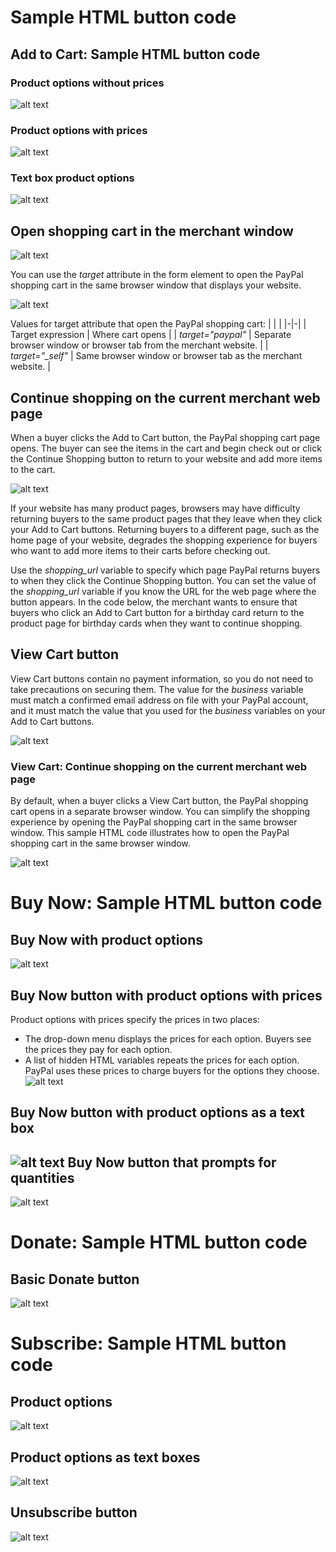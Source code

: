 Sample HTML button code 
=======================

Add to Cart: Sample HTML button code
-------------------------------------------

### Product options without prices
![alt text](https://www.paypalobjects.com/ppdevdocs/v2noapi/img/docs/buttons/cart_options_without_prices.png "The Add to Cart button with drop-down options menu:")

### Product options with prices
![alt text](https://www.paypalobjects.com/ppdevdocs/v2noapi/img/docs/buttons/cart_options_with_prices.png "The Add to Cart button with drop-down options menu:")

### Text box product options
![alt text](https://www.paypalobjects.com/ppdevdocs/v2noapi/img/docs/buttons/cart_options_with_prices.png "The Add to Cart button with options text box:")


Open shopping cart in the merchant window
------------------------------------------
![alt text](https://www.paypalobjects.com/webstatic/en_US/developer/docs/pps/demo_add-to-cart-cart-in-pop-up.gif "When a buyer clicks the Add to Cart button, the PayPal shopping cart opens in a separate browser window.")

You can use the *target* attribute in the form element to open the PayPal shopping cart in the same browser window that displays your website.

![alt text](https://www.paypalobjects.com/webstatic/en_US/developer/docs/pps/demo_add-to-cart-cart-in-same-window.gif "You can use the target attribute in the form element to open the PayPal shopping cart in the same browser window that displays your website.")

Values for target attribute that open the PayPal shopping cart: | | | |-|-| | Target expression | Where cart opens | | *target="paypal"* | Separate browser window or browser tab from the merchant website. | | *target="_self"* | Same browser window or browser tab as the merchant website. |

Continue shopping on the current merchant web page
--------------------------------------------------
When a buyer clicks the Add to Cart button, the PayPal shopping cart page opens. The buyer can see the items in the cart and begin check out or click the Continue Shopping button to return to your website and add more items to the cart.

![alt text](https://www.paypalobjects.com/webstatic/en_US/developer/docs/pps/demo_add-to-cart-continue-shopping-button.gif "When a buyer clicks the Add to Cart button, the PayPal shopping cart page opens. The buyer can see the items in the cart and begin check out or click the Continue Shopping button to return to your website and add more items to the cart.")

If your website has many product pages, browsers may have difficulty returning buyers to the same product pages that they leave when they click your Add to Cart buttons. Returning buyers to a different page, such as the home page of your website, degrades the shopping experience for buyers who want to add more items to their carts before checking out.

Use the *shopping_url* variable to specify which page PayPal returns buyers to when they click the Continue Shopping button. You can set the value of the *shopping_url* variable if you know the URL for the web page where the button appears. In the code below, the merchant wants to ensure that buyers who click an Add to Cart button for a birthday card return to the product page for birthday cards when they want to continue shopping.

View Cart button
----------------
View Cart buttons contain no payment information, so you do not need to take precautions on securing them.
The value for the *business* variable must match a confirmed email address on file with your PayPal account, and it must match the value that you used for the *business* variables on your Add to Cart buttons.

![alt text](https://www.paypalobjects.com/en_US/i/btn/btn_viewcart_LG.gif "The View cart button:")

### View Cart: Continue shopping on the current merchant web page
By default, when a buyer clicks a View Cart button, the PayPal shopping cart opens in a separate browser window. You can simplify the shopping experience by opening the PayPal shopping cart in the same browser window.
This sample HTML code illustrates how to open the PayPal shopping cart in the same browser window.

![alt text](https://www.paypalobjects.com/webstatic/en_US/developer/docs/pps/demo_add-to-cart-continue-shopping-button.gif "When buyers click View Cart buttons, the PayPal shopping cart page opens. Buyers can see the items in their carts, and they can begin checking out. In addition, buyers can click the Continue Shopping button to return to your website and add more items to their carts.")


Buy Now: Sample HTML button code
================================

Buy Now with product options
----------------------------
![alt text](https://www.paypalobjects.com/ppdevdocs/v2noapi/img/docs/buttons/img-docs-product-dropdown.svg "This code sample configures a basic Buy Now button with an option menu.")

Buy Now button with product options with prices
-----------------------------------------------
Product options with prices specify the prices in two places:
- The drop-down menu displays the prices for each option. Buyers see the prices they pay for each option.
- A list of hidden HTML variables repeats the prices for each option. PayPal uses these prices to charge buyers for the options they choose.
![alt text](https://www.paypalobjects.com/ppdevdocs/v2noapi/img/docs/buttons/img-docs-product-options-prices.svg "This code sample configures a basic Buy Now button with a drop-down menu of product options. Each option has its own price.")

Buy Now button with product options as a text box
-------------------------------------------------
![alt text](https://www.paypalobjects.com/ppdevdocs/v2noapi/img/docs/buttons/img-docs-product-options.svg "This code sample configures a basic Buy Now button with a text box for entering product options.")
Buy Now button that prompts for quantities
------------------------------------------
![alt text](https://www.paypalobjects.com/ppdevdocs/v2noapi/img/docs/buttons/img-docs-item-quantities.svg "This sample code configures a basic Buy Now button that prompts buyers to specify item quantities. Use this option carefully because buyers might request more items than you have in your inventory.")


Donate: Sample HTML button code
=============================

Basic Donate button
----------------------
![alt text](https://www.paypalobjects.com/en_US/i/btn/btn_donate_LG.gif "The sample code above produces the following result:")


Subscribe: Sample HTML button code
==================================

Product options
---------------
![alt text](https://www.paypalobjects.com/ppdevdocs/v2noapi/img/docs/buttons/subscribe_options_without_prices.png "This sample HTML code illustrates a basic Subscribe button with a drop-down menu of product options.")

Product options as text boxes
-----------------------------
![alt text](https://www.paypalobjects.com/ppdevdocs/v2noapi/img/docs/buttons/subscribe_options_text_box.png "This sample code illustrates a basic Subscribe button with a text box for entering product options.")

Unsubscribe button
------------------
![alt text](https://www.paypalobjects.com/ppdevdocs/v2noapi/img/docs/buttons/subscribe_options_without_prices.png "This code implements an Unsubscribe button that lets subscribers cancel their current, active subscriptions.")
